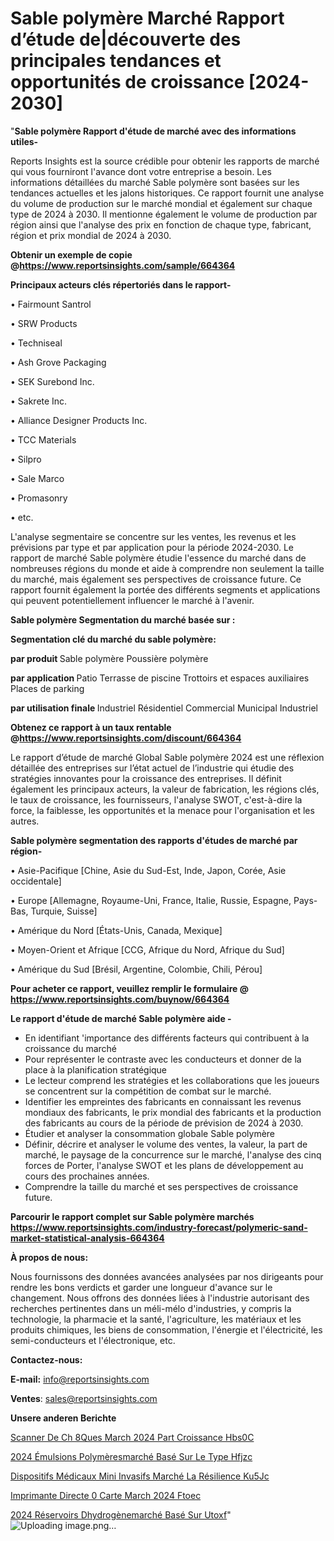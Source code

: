 # Sable polymère Marché Rapport d’étude de|découverte des principales tendances et opportunités de croissance [2024-2030]

"<strong>Sable polymère Rapport d'étude de marché avec des informations utiles-</strong>

Reports Insights est la source crédible pour obtenir les rapports de marché qui vous fourniront l'avance dont votre entreprise a besoin. Les informations détaillées du marché Sable polymère sont basées sur les tendances actuelles et les jalons historiques. Ce rapport fournit une analyse du volume de production sur le marché mondial et également sur chaque type de 2024 à 2030. Il mentionne également le volume de production par région ainsi que l'analyse des prix en fonction de chaque type, fabricant, région et prix mondial de 2024 à 2030.

<strong><b>Obtenir un exemple de copie @</b></strong><a href=https://www.reportsinsights.com/sample/664364><strong><b>https://www.reportsinsights.com/sample/664364</b></strong></a>

<b>Principaux acteurs clés répertoriés dans le rapport-</b>

<b> </b>• Fairmount Santrol

• SRW Products

• Techniseal

• Ash Grove Packaging

• SEK Surebond Inc.

• Sakrete Inc.

• Alliance Designer Products Inc.

• TCC Materials

• Silpro

• Sale Marco

• Promasonry

• etc.

L'analyse segmentaire se concentre sur les ventes, les revenus et les prévisions par type et par application pour la période 2024-2030. Le rapport de marché Sable polymère étudie l'essence du marché dans de nombreuses régions du monde et aide à comprendre non seulement la taille du marché, mais également ses perspectives de croissance future. Ce rapport fournit également la portée des différents segments et applications qui peuvent potentiellement influencer le marché à l'avenir.

<strong>Sable polymère Segmentation du marché basée sur :</strong>

<strong> Segmentation clé du marché du sable polymère: </strong>

<strong> par produit </strong>
Sable polymère
Poussière polymère

<strong> par application </strong>
Patio
Terrasse de piscine
Trottoirs et espaces auxiliaires
Places de parking

<strong> par utilisation finale </strong>
Industriel
Résidentiel
Commercial
Municipal
Industriel

<strong><b>Obtenez ce rapport à un taux rentable @</b></strong><a href=https://www.reportsinsights.com/discount/664364><strong><b>https://www.reportsinsights.com/discount/664364</b></strong></a>

Le rapport d’étude de marché Global Sable polymère 2024 est une réflexion détaillée des entreprises sur l’état actuel de l’industrie qui étudie des stratégies innovantes pour la croissance des entreprises. Il définit également les principaux acteurs, la valeur de fabrication, les régions clés, le taux de croissance, les fournisseurs, l'analyse SWOT, c'est-à-dire la force, la faiblesse, les opportunités et la menace pour l'organisation et les autres.

<strong>Sable polymère segmentation des rapports d'études de marché par région-</strong>

• Asie-Pacifique [Chine, Asie du Sud-Est, Inde, Japon, Corée, Asie occidentale]

• Europe [Allemagne, Royaume-Uni, France, Italie, Russie, Espagne, Pays-Bas, Turquie, Suisse]

• Amérique du Nord [États-Unis, Canada, Mexique]

• Moyen-Orient et Afrique [CCG, Afrique du Nord, Afrique du Sud]

• Amérique du Sud [Brésil, Argentine, Colombie, Chili, Pérou]

<strong>Pour acheter ce rapport, veuillez remplir le formulaire @   <a href=https://www.reportsinsights.com/buynow/664364>https://www.reportsinsights.com/buynow/664364</a></strong>

<strong>Le rapport d'étude de marché Sable polymère aide -</strong>
<ul>
  <li>En identifiant 'importance des différents facteurs qui contribuent à la croissance du marché</li>
  <li>Pour représenter le contraste avec les conducteurs et donner de la place à la planification stratégique</li>
  <li>Le lecteur comprend les stratégies et les collaborations que les joueurs se concentrent sur la compétition de combat sur le marché.</li>
  <li>Identifier les empreintes des fabricants en connaissant les revenus mondiaux des fabricants, le prix mondial des fabricants et la production des fabricants au cours de la période de prévision de 2024 à 2030.</li>
  <li>Étudier et analyser la consommation globale Sable polymère</li>
  <li>Définir, décrire et analyser le volume des ventes, la valeur, la part de marché, le paysage de la concurrence sur le marché, l'analyse des cinq forces de Porter, l'analyse SWOT et les plans de développement au cours des prochaines années.</li>
  <li>Comprendre la taille du marché et ses perspectives de croissance future.</li>
</ul>

<strong>Parcourir le rapport complet sur Sable polymère marchés <a href=https://www.reportsinsights.com/industry-forecast/polymeric-sand-market-statistical-analysis-664364>https://www.reportsinsights.com/industry-forecast/polymeric-sand-market-statistical-analysis-664364</a></strong>

<strong>À propos de nous:</strong>

Nous fournissons des données avancées analysées par nos dirigeants pour rendre les bons verdicts et garder une longueur d'avance sur le changement. Nous offrons des données liées à l'industrie autorisant des recherches pertinentes dans un méli-mélo d'industries, y compris la technologie, la pharmacie et la santé, l'agriculture, les matériaux et les produits chimiques, les biens de consommation, l'énergie et l'électricité, les semi-conducteurs et l'électronique, etc.

<strong>Contactez-nous:</strong>

<strong>E-mail:</strong> <a href=mailto:info@reportsinsights.com>info@reportsinsights.com</a>

<strong>Ventes</strong>: <a href=mailto:sales@reportsinsights.com>sales@reportsinsights.com</a>

<strong>Unsere anderen Berichte</strong>

<a href=https://www.linkedin.com/pulse/scanner-de-ch%C3%A8ques-march%C3%A9-2024-part-croissance-hbs0c/>Scanner De Ch 8Ques March 2024 Part Croissance Hbs0C</a>

<a href=https://www.linkedin.com/pulse/2024-émulsions-polymèresmarché-basé-sur-le-type-hfjzc/>2024 Émulsions Polymèresmarché Basé Sur Le Type Hfjzc</a>

<a href=https://www.linkedin.com/pulse/dispositifs-médicaux-mini-invasifs-marché-la-résilience-ku5jc/>Dispositifs Médicaux Mini Invasifs Marché La Résilience Ku5Jc</a>

<a href=https://www.linkedin.com/pulse/imprimante-directe-%C3%A0-carte-march%C3%A9-2024-ftoec/>Imprimante Directe  0 Carte March 2024 Ftoec</a>

<a href=https://www.linkedin.com/pulse/2024-réservoirs-dhydrogènemarché-basé-sur-utoxf/>2024 Réservoirs Dhydrogènemarché Basé Sur Utoxf</a>"
![Uploading image.png…]()
